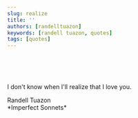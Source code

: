 ```yaml
---
slug: realize
title: ''
authors: [randelltuazon]
keywords: [randell tuazon, quotes]
tags: [quotes]
---
```


<br/><br/><br/>

I don't know when I'll realize that I love you.  

<footer>
  Randell Tuazon
  <div class="text-xs mt-2 text-stone-500">*Imperfect Sonnets*</div>
</footer>

